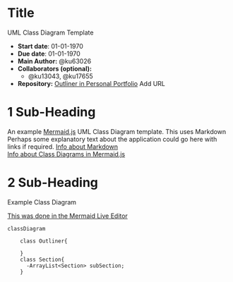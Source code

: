 # Title
UML Class Diagram Template
- **Start date**: 01-01-1970  
- **Due date**: 01-01-1970  
- **Main Author:** @ku63026  
- **Collaborators (optional):**  
  - @ku13043, @ku17655  
- **Repository:**
[Outliner in Personal Portfolio]() Add URL 

# 1 Sub-Heading

An example [Mermaid.js](https://mermaid.js.org/) UML Class Diagram template.  This uses Markdown Perhaps some explanatory text about the application could go here with links if required.
[Info about Markdown](https://markdown.land/)  
[Info about Class Diagrams in Mermaid.js](https://mermaid.js.org/syntax/classDiagram.html)  
 

# 2 Sub-Heading
Example Class Diagram

[This was done in the Mermaid Live Editor](https://mermaid.live/)  


```mermaid
classDiagram
  
    class Outliner{
      
    }
    class Section{
      -ArrayList<Section> subSection;
    }

```
